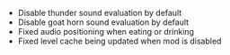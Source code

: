 - Disable thunder sound evaluation by default
- Disable goat horn sound evaluation by default
- Fixed audio positioning when eating or drinking
- Fixed level cache being updated when mod is disabled
